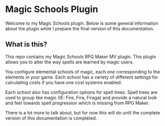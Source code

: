 # Magic Schools Plugin
Welcome to my Magic Schools plugin.  Below is some general information about the plugin while I prepare the final version of this documentation.


## What is this?
This repo contains my Magic Schools RPG Maker MV plugin.  This plugin allows you to alter the way spells are learned by magic users.


You configure elemental schools of magic, each one corresponding to the elements in your game.  Each school has a variety of different settings for calculating costs if you have one cost systems enabled.

Each school also has configuration options for spell trees.  Spell trees are used to group like magic (IE: Fire, Fira, Firaga) and provide a natural look and feel towards spell progression which is missing from RPG Maker.

There is a lot more to talk about, but for now this will do until the complete version of this documentation is completed.